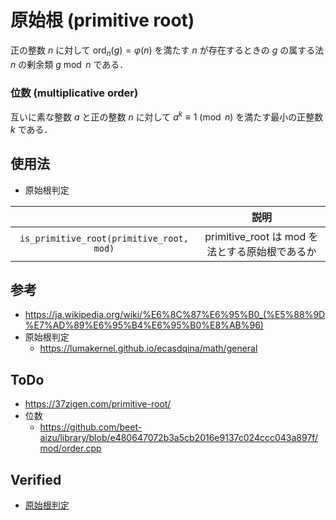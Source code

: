 # 原始根 (primitive root)

正の整数 $n$ に対して $\mathrm{ord}_n(g) = \varphi(n)$ を満たす $n$ が存在するときの $g$ の属する法 $n$ の剰余類 $g \bmod n$ である．


### 位数 (multiplicative order)

互いに素な整数 $a$ と正の整数 $n$ に対して $a^k \equiv 1 \pmod{n}$ を満たす最小の正整数 $k$ である．


## 使用法

- 原始根判定

||説明|
|:--:|:--:|
|`is_primitive_root(primitive_root, mod)`|$\mathrm{primitive\_root}$ は $\mathrm{mod}$ を法とする原始根であるか|


## 参考

- https://ja.wikipedia.org/wiki/%E6%8C%87%E6%95%B0_(%E5%88%9D%E7%AD%89%E6%95%B4%E6%95%B0%E8%AB%96)
- 原始根判定
  - https://lumakernel.github.io/ecasdqina/math/general


## ToDo

- https://37zigen.com/primitive-root/
- 位数
  - https://github.com/beet-aizu/library/blob/e480647072b3a5cb2016e9137c024ccc043a897f/mod/order.cpp


## Verified

- [原始根判定](https://yukicoder.me/submissions/414440)
